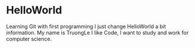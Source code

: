 # HelloWorld
Learning Git with first programming 
I just change HelloWorld a bit information.
My name is TruongLe
I like Code, I want to study and work for computer science.
